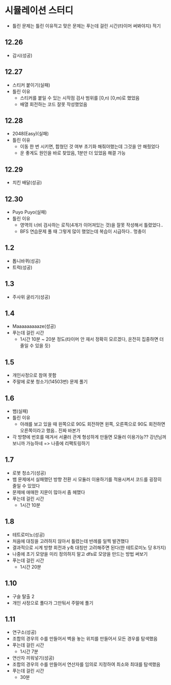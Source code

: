 # 시뮬레이션 스터디

- 틀린 문제는 틀린 이유적고 맞은 문제는 푸는데 걸린 시간(타이머 써봐야지) 적기

## 12.26

- 감시(성공)

## 12.27

- 스티커 붙이기(실패)
- 틀린 이유
  - 스티커를 붙일 수 있는 시작점 검사 범위를 [0,n) [0,m)로 했었음
  - 배열 회전하는 코드 잘못 작성했었음

## 12.28

- 2048(Easy)(실패)
- 틀린 이유
  - 이동 한 번 시키면, 합쳤던 것 여부 초기화 해줘야했는데 그것을 안 해줬었다
  - 운 좋게도 원인을 바로 찾았음, 1분만 더 있었음 해결 가능

## 12.29

- 치킨 배달(성공)

## 12.30

- Puyo Puyo(실패)
- 틀린 이유
  - 영역의 너비 검사하는 로직(4개가 이어져있는 것)을 잘못 작성해서 틀렸었다..
  - BFS 연습문제 풀 때 그렇게 많이 했었는데 복습이 시급하다.. 멍충이

## 1.2

- 톱니바퀴(성공)
- 트럭(성공)

## 1.3

- 주사위 굴리기(성공)

## 1.4

- Maaaaaaaaaze(성공)
- 푸는데 걸린 시간
  - 1시간 10분 ~ 20분 정도(타이머 안 재서 정확히 모르겠다, 온전히 집중하면 더 줄일 수 있을 듯)

## 1.5

- 개인사정으로 참여 못함
- 주말에 로봇 청소기(14503번) 문제 풀기

## 1.6

- 뱀(실패)
- 틀린 이유
  - 아래를 보고 있을 때 왼쪽으로 90도 회전하면 왼쪽, 오른쪽으로 90도 회전하면 오른쪽이라고 했음.. 진짜 바본가
- 각 방향에 번호를 매겨서 서큘러 관계 형성하게 만들면 모듈러 이용가능?? 강년님꺼 보니까 가능하네 => 나중에 리팩토링하기

## 1.7

- 로봇 청소기(성공)
- 뱀 문제에서 실패했던 방향 전환 시 모듈러 이용하기를 적용시켜서 코드를 굉장히 줄일 수 있었다
- 문제에 애매한 지문이 많아서 좀 헤맸다
- 푸는데 걸린 시간
  - 1시간 10분

## 1.8

- 테트로미노(성공)
- 처음에 대칭을 고려하지 않아서 틀렸는데 반례를 일찍 발견했다
- 결과적으로 시계 방향 회전과 y축 대칭만 고려해주면 된다(한 테트로미노 당 8가지)
- 나중에 초기 모양을 미리 정의하지 말고 dfs로 모양을 만드는 방법 써보기
- 푸는데 걸린 시간
  - 1시간 20분

## 1.10

- 구슬 탈출 2
- 개인 사정으로 풀다가 그만둬서 주말에 풀기

## 1.11

- 연구소(성공)
- 조합의 경우의 수를 만들어서 벽을 놓는 위치를 만들어서 모든 경우를 탐색했음
- 푸는데 걸린 시간
  - 1시간 7분
- 연산자 끼워넣기(성공)
- 조합의 경우의 수를 만들어서 연산자를 임의로 지정하여 최소와 최대를 탐색했음
- 푸는데 걸린 시간
  - 30분
